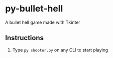 # py-bullet-hell
A bullet hell game made with Tkinter

## Instructions
1. Type `py shooter.py` on any CLI to start playing

